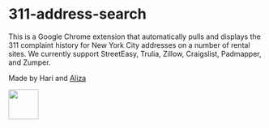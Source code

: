 # 311-address-search

This is a Google Chrome extension that automatically pulls and displays the 311 complaint history for New York City addresses on a number of rental sites. We currently support StreetEasy, Trulia, Zillow, Craigslist, Padmapper, and Zumper. 

Made by Hari and [Aliza](https://github.com/alizauf)

<a href='http://www.recurse.com' title='Made with love at the Recurse Center'><img src='https://cloud.githubusercontent.com/assets/2883345/11322972/9e553260-910b-11e5-8de9-a5bf00c352ef.png' height='59px'/></a>
